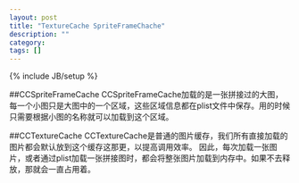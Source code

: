 ```yaml
---
layout: post
title: "TextureCache SpriteFrameChache"
description: ""
category: 
tags: []
---
```

{% include JB/setup %}

##CCSpriteFrameCache
CCSpriteFrameCache加载的是一张拼接过的大图，每一个小图只是大图中的一个区域，这些区域信息都在plist文件中保存。用的时候只需要根据小图的名称就可以加载到这个区域。

##CCTextureCache
CCTextureCache是普通的图片缓存，我们所有直接加载的图片都会默认放到这个缓存这那更，以提高调用效率。
因此，每次加载一张图片，或者通过plist加载一张拼接图时，都会将整张图片加载到内存中。如果不去释放，那就会一直占用着。
